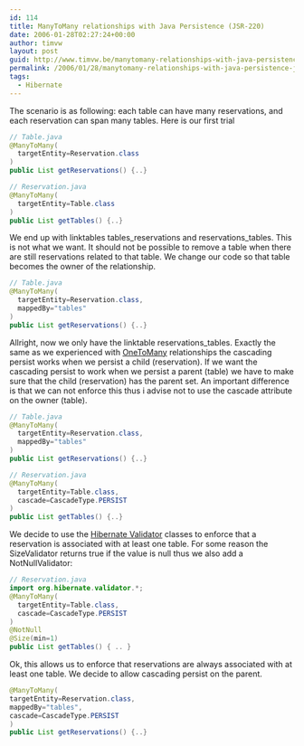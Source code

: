 ```yaml
---
id: 114
title: ManyToMany relationships with Java Persistence (JSR-220)
date: 2006-01-28T02:27:24+00:00
author: timvw
layout: post
guid: http://www.timvw.be/manytomany-relationships-with-java-persistence-jsr-220/
permalink: /2006/01/28/manytomany-relationships-with-java-persistence-jsr-220/
tags:
  - Hibernate
---
```

The scenario is as following: each table can have many reservations, and each reservation can span many tables. Here is our first trial

```java 
// Table.java
@ManyToMany( 
  targetEntity=Reservation.class 
)
public List getReservations() {..}

// Reservation.java  
@ManyToMany(   
  targetEntity=Table.class
)
public List getTables() {..}
```

We end up with linktables tables_reservations and reservations_tables. This is not what we want. It should not be possible to remove a table when there are still reservations related to that table. We change our code so that table becomes the owner of the relationship.

```java  
// Table.java
@ManyToMany( 
  targetEntity=Reservation.class, 
  mappedBy="tables"
) 
public List getReservations() {..}
```

Allright, now we only have the linktable reservations_tables. Exactly the same as we experienced with [OneToMany](http://www.timvw.be/onetomany-relationships-with-java-persistence-jsr220/) relationships the cascading persist works when we persist a child (reservation). If we want the cascading persist to work when we persist a parent (table) we have to make sure that the child (reservation) has the parent set. An important difference is that we can not enforce this thus i advise not to use the cascade attribute on the owner (table).

```java
// Table.java
@ManyToMany(  
  targetEntity=Reservation.class,   
  mappedBy="tables"
) 
public List getReservations() {..}

// Reservation.java
@ManyToMany( 
  targetEntity=Table.class,
  cascade=CascadeType.PERSIST
)
public List getTables() {..}
```

We decide to use the [Hibernate Validator](http://www.hibernate.org/hib_docs/annotations/reference/en/html/validator.html) classes to enforce that a reservation is associated with at least one table. For some reason the SizeValidator returns true if the value is null thus we also add a NotNullValidator:

```java
// Reservation.java
import org.hibernate.validator.*;
@ManyToMany( 
  targetEntity=Table.class,  
  cascade=CascadeType.PERSIST 
) 
@NotNull
@Size(min=1)
public List getTables() { .. }
```

Ok, this allows us to enforce that reservations are always associated with at least one table. We decide to allow cascading persist on the parent.

```java
@ManyToMany(  
targetEntity=Reservation.class,  
mappedBy="tables",   
cascade=CascadeType.PERSIST
) 
public List getReservations() {..}
```
